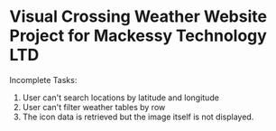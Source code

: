 # Visual Crossing Weather Website Project for Mackessy Technology LTD
Incomplete Tasks:
1. User can't search locations by latitude and longitude
2. User can't filter weather tables by row
3. The icon data is retrieved but the image itself is not displayed.
